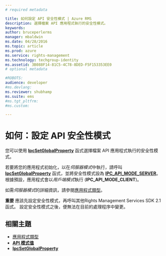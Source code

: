 ```yaml
---
# required metadata

title: 如何設定 API 安全性模式 | Azure RMS
description: 選擇檔案 API 應用程式執行的安全性模式。
keywords:
author: bruceperlerms
manager: mbaldwin
ms.date: 04/28/2016
ms.topic: article
ms.prod: azure
ms.service: rights-management
ms.technology: techgroup-identity
ms.assetid: 3B088F14-81C5-4C78-8DED-F5F153353EE0
# optional metadata

#ROBOTS:
audience: developer
#ms.devlang:
ms.reviewer: shubhamp
ms.suite: ems
#ms.tgt_pltfrm:
#ms.custom:

---
```


# 如何：設定 API 安全性模式

您可以使用 [**IpcSetGlobalProperty**](/rights-management/sdk/2.1/api/win/functions#msipc_ipcsetglobalproperty) 函式選擇檔案 API 應用程式執行的安全性模式。

若要將您的應用程式初始化，以在*伺服器模式*中執行，請呼叫 [**IpcSetGlobalProperty**](/rights-management/sdk/2.1/api/win/functions#msipc_ipcsetglobalproperty) 函式，並將安全性模式設為 [**IPC\_API\_MODE\_SERVER**](/rights-management/sdk/2.1/api/win/api%20mode%20values#msipc_api_mode_values_IPC_API_MODE_SERVER)。 根據預設，應用程式會以*用戶端模式*執行 (**IPC\_API\_MODE\_CLIENT**)。

如需*伺服器模式*的詳細資訊，請參閱[應用程式類型](application-types.md)。

**重要**  應該先設定安全性模式，再呼叫其他Rights Management Services SDK 2.1 函式。 設定安全性模式之後，便無法在目前的處理程序中變更。

## 相關主題

* [應用程式類型](application-types.md)
* [**API 模式值**](/rights-management/sdk/2.1/api/win/api%20mode%20values#msipc_api_mode_values_IPC_API_MODE_SERVER)
* [**IpcSetGlobalProperty**](/rights-management/sdk/2.1/api/win/functions#msipc_ipcsetglobalproperty)
 

 


<!--HONumber=Jun16_HO2-->


